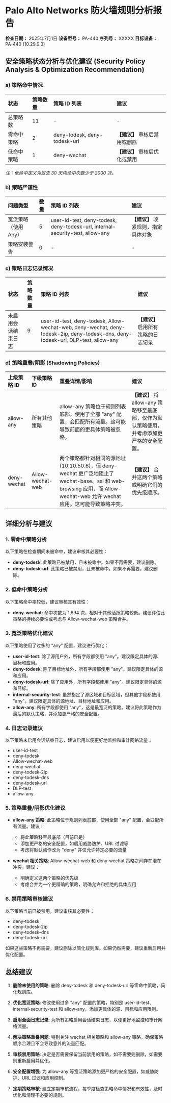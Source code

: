 # Palo Alto Networks 防火墙规则分析报告

**检查日期：** 2025年7月1日
**设备型号：** PA-440
**序列号：** XXXXX
**目标设备：** PA-440 (10.29.9.3)

## 安全策略状态分析与优化建议 (Security Policy Analysis & Optimization Recommendation)

### a) 策略命中情况

| 状态         | 策略数量 | 策略 ID 列表                                | 建议                             |
| :----------- | :------- | :------------------------------------------ | :------------------------------- |
| 总策略数     | 11 | - | - |
| 零命中策略   | 2 | deny-todesk, deny-todesk-url | **【建议】** 审核后禁用或删除 |
| 低命中策略   | 1 | deny-wechat | **【建议】** 审核后优化或禁用 |

*注：低命中定义为过去 30 天内命中次数少于 2000 次。*

### b) 策略严谨性

| 问题类型     | 数量       | 策略 ID 列表                                | 建议                             |
| :----------- | :--------- | :------------------------------------------ | :------------------------------- |
| 宽泛策略（使用 Any） | 5 | user-id-test, deny-todesk, deny-todesk-url, internal-security-test, allow-any | **【建议】** 收紧规则，指定具体对象 |
| 策略安装警告 | 0 | - | - |

### c) 策略日志记录情况

| 状态             | 策略数量 | 策略 ID 列表                                | 建议                               |
| :--------------- | :------- | :------------------------------------------ | :--------------------------------- |
| 未启用会话结束日志 | 9 | user-id-test, deny-todesk, Allow-wechat-web, deny-wechat, deny-todesk-2ip, deny-todesk-dns, deny-todesk-url, DLP-test, allow-any | **【建议】** 启用所有策略的日志记录 |

### d) 策略重叠/阴影 (Shadowing Policies)

| 上级策略 ID  | 下级策略 ID  | 重叠详情/影响                      | 建议                     |
| :----------- | :----------- | :--------------------------------- | :----------------------- |
| allow-any | 所有其他策略 | allow-any 策略位于规则列表底部，使用了全部 "any" 配置，会匹配所有流量。这可能导致前面的更具体策略被忽略。 | **【建议】** 将 allow-any 策略移至最底部，仅作为默认策略使用，并考虑添加更严格的安全配置。 |
| deny-wechat | Allow-wechat-web | 两个策略都针对相同的源地址 (10.10.50.6)，但 deny-wechat 更广泛地阻止了 wechat-base、ssl 和 web-browsing 应用，而 Allow-wechat-web 允许 wechat 应用。这可能导致策略冲突。 | **【建议】** 合并这两个策略或明确它们的优先级顺序。 |

## 详细分析与建议

### 1. 零命中策略分析

以下策略在检查期间未被命中，建议审核其必要性：

- **deny-todesk**: 此策略已被禁用，且未被命中。如果不再需要，建议删除。
- **deny-todesk-url**: 此策略已被禁用，且未被命中。如果不再需要，建议删除。

### 2. 低命中策略分析

以下策略命中率较低，建议审核其有效性：

- **deny-wechat**: 命中次数为 1,894 次，相对于其他活跃策略较低。建议评估此策略的持续必要性或考虑与 Allow-wechat-web 策略合并。

### 3. 宽泛策略优化建议

以下策略使用了过多的 "any" 配置，建议进行优化：

- **user-id-test**: 除了源用户外，所有字段都使用 "any"。建议限定具体的源、目标和应用。
- **deny-todesk**: 除了目标地址外，所有字段都使用 "any"。建议限定具体的源和应用。
- **deny-todesk-url**: 除了应用外，所有字段都使用 "any"。建议限定具体的源和目标。
- **internal-security-test**: 虽然指定了源区域和目标区域，但其他字段都使用 "any"。建议限定具体的源地址、目标地址和应用。
- **allow-any**: 所有字段都使用 "any"，这是最宽泛的策略。建议将此策略作为最后的默认策略，并添加更严格的安全配置。

### 4. 日志记录建议

以下策略未启用会话结束日志，建议启用以便更好地监控和审计网络流量：

- user-id-test
- deny-todesk
- Allow-wechat-web
- deny-wechat
- deny-todesk-2ip
- deny-todesk-dns
- deny-todesk-url
- DLP-test
- allow-any

### 5. 策略重叠/阴影优化建议

- **allow-any 策略**: 此策略位于规则列表底部，使用全部 "any" 配置，会匹配所有流量。建议：
  - 将此策略移至最底部（目前已是）
  - 添加更严格的安全配置，如启用威胁防护、URL 过滤等
  - 考虑将默认动作改为 "deny" 并仅允许特定必要的流量

- **wechat 相关策略**: Allow-wechat-web 和 deny-wechat 策略之间存在潜在冲突。建议：
  - 明确定义这两个策略的优先级
  - 考虑合并为一个更精确的策略，明确允许和拒绝的具体应用

### 6. 禁用策略审核建议

以下策略当前已被禁用，建议审核其必要性：

- deny-todesk
- deny-todesk-2ip
- deny-todesk-dns
- deny-todesk-url

如果这些策略不再需要，建议删除以简化规则库。如果仍然需要，建议重新启用并优化配置。

## 总结建议

1. **删除未使用的策略**: 删除 deny-todesk 和 deny-todesk-url 等零命中策略，简化规则库。

2. **优化宽泛策略**: 修改使用过多 "any" 配置的策略，特别是 user-id-test、internal-security-test 和 allow-any，添加更具体的源、目标和应用限制。

3. **启用全面日志记录**: 为所有策略启用会话结束日志，以便更好地监控和审计网络流量。

4. **解决策略重叠问题**: 特别关注 wechat 相关策略和 allow-any 策略，确保策略顺序合理且不会导致意外的流量匹配。

5. **审核禁用策略**: 决定是否需要保留当前禁用的策略，如不需要则删除，如需要则重新启用并优化。

6. **安全配置增强**: 为 allow-any 等宽泛策略添加更严格的安全配置，如威胁防护、URL 过滤和应用控制。

7. **定期策略审核**: 建立定期审核流程，每季度检查策略命中情况和有效性，及时优化和清理不必要的规则。
